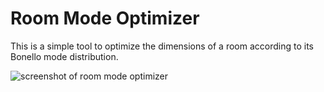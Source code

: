 # Room Mode Optimizer

This is a simple tool to optimize the dimensions of a room according to its Bonello mode distribution.

<img src="https://i.imgur.com/GMj0AEC.png" alt="screenshot of room mode optimizer">